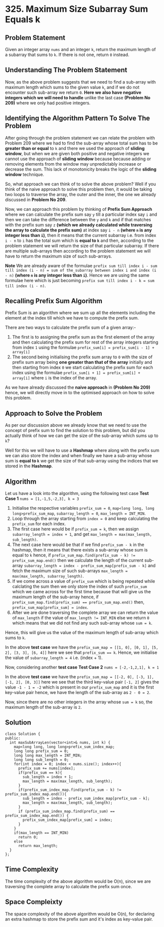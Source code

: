 # 325. Maximum Size Subarray Sum Equals k
## Problem Statement
Given an integer array `nums` and an integer `k`, return the maximum length of a 
subarray that sums to `k`. If there is not one, return `0` instead.

## Understanding The Problem Statement
Now, as the above problem suggests that we need to find a sub-array with maximum length which sums to the given value `k`, and if we do not encounter such sub-array we return `0`. 
**Here we also have negative integers which we will need to handle** unlike the last case **(Problem No 209)** where we only had positive integers.

## Identifying the Algorithm Pattern To Solve The Problem
After going through the problem statement we can relate the problem with Problem 209 where we had to find the sub-array whose total sum has to be **greater than or equal** to `k` and there we used the approach of **sliding window**, but when we are given both positive and negative integers we cannot use the approach of **sliding window** because because adding or removing elements from the window may unpredictably increase or decrease the sum. This lack of monotonicity breaks the logic of the **sliding window** technique.

So, what approach we can think of to solve the above problem? Well if you think of the naive approach to solve this problem then, it would be taking two loops to traverse the array, the outer and the inner, the one we already discussed in **Problem No 209**.

Now, we can approach this problem by thinking of **Prefix Sum Approach** where we can calculate the prefix sum say `y` till a particular index say `i` and then we can take the difference between the `y` and `k` and if that matches with the prefix sum say `z` **(which we already calculated while traversing the array to calculate the prefix sum)** at index say `i - n` **(where `n` is any integer less than `i`)**, then it means that the current subarray i.e. from index `i - n` to `i` has the total sum which is **equal to `k`** and then, according to the problem statement we will return the size of that particular subarray. If there are multiple sub-arrays then according to the problem statement we will have to return the maximum size of such sub-arrays.

**Note**
We are already aware of the formulae `prefix sum till index i - sum till index (i - n) = sum of the_subarray between index i and index (i - n)` **(where `n` is any integer less than `i`)**. Hence we are using the same formulae here which is just becoming
`prefix sum till index i - k = sum till index (i - n)`.

## Recalling Prefix Sum Algorithm
Prefix Sum is an algorithm where we sum up all the elements including the element at the index till which we have to compute the prefix sum.

There are two ways to calculate the prefix sum of a given array:-
1. The first is to assigning the prefix sum as the first element of the array and then calculating the prefix sum for rest of the array integers starting from index `1` using the formulae `prefix_sum[i] = prefix_sum[i - 1] + array[i]`
2. The second being initialising the prefix sum array to `0` with the size of prefix sum array being **one greater than that of the array** initially and then starting from index `0` we start calculating the prefix sum for each index using the formulae `prefix_sum[i + 1] = prefix_sum[i] + array[i]` where `i` is the index of the array.

As we have already discussed the **naive approach** in **(Problem No 209)** hence, we will directly move in to the optimised approach on how to solve this problem.

## Approach to Solve the Problem
As per our discussion above we already know that we need to use the concept of prefix sum to find the solution to this problem, but did you actually think of how we can get the size of the sub-array which sums up to `k`?

Well for this we will have to use a **Hashmap** where along with the prefix sum we can also store the index and when finally we have a sub-array whose sum is **equal to `k`** we get the size of that sub-array using the indices that we stored in the **Hashmap**.

## Algorithm
Let us have a look into the algorithm, using the following test case
**Test Case 1**
`nums = [1,-1,5,-2,3], k = 3`

1. Initialise the respective variables `prefix_sum = 0`, `map<long long, long long>prefix_sum_map`, `subarray_length = 0`, `max_length = INT_MIN`.
2. Loop through the array starting from `index = 0` and keep calculating the `prefix_sum` for each index.
3. The first case here would be if `prefix_sum = k`, then we assign `subarray_length = index + 1`, and get `max_length = max(max_length, sub_length)`.
4. The next case here would be that if we find `prefix_sum - k` in the hashmap, then it means that there exists a sub-array whose sum is equal to `k` hence, if `prefix_sum_map.find(prefix_sum - k) != prefix_sum_map.end()` then we calculate the length of the current sub-array `subarray_length = index - prefix_sum_map[prefix_sum - k]` and fetch the maximum size of such sub-arrays `max_length = max(max_length, subarray_length)`.
5. If we come across a value of `prefix_sum` which is being repeated while calclating the sum then we only store the index of such `prefix_sum` which we came across for the first time because that will give us the maximum length of the sub-array hence, if `prefix_sum_map.find(prefix_sum) == prefix_sum_map.end()` then, `prefix_sum_map[prefix_sum] = index`.
6. After we are done traversing the complete array we can return the value of `max_length` if the value of `max_length != INT_MIN` else we return `0` which means that we did not find any such sub-array whose `sum = k`.

Hence, this will give us the value of the maximum length of sub-array which sums to `k`.

In the above **test case** we have the `prefix_sum_map = [[1, 0], [0, 1], [5, 2], [3, 3], [6, 4]]` here we see that `prefix_sum == k`. Hence, we initialise the value of `subarray_length = 4` i.e. (index + 1).

Now, considering another **test case**
**Test Case 2**
`nums = [-2,-1,2,1], k = 1`

In the above **test case** we have the `prefix_sum_map = [[-2, 0], [-3, 1], [-1, 2], [0, 3]]` here we see that the third key-value pair `[-1, 2]` gives the value `-1 - 1 = -2` which is present in our `prefix_sum_map` and it is the first key-value pair hence, we have the length of the sub-array as `2 - 0 = 2`.

Now, since there are no other integers in the array whose `sum = k` so, the maximum length of the sub-array is `2`.

## Solution

```
class Solution {
public:
  int maxSubArrayLen(vector<int>& nums, int k) {
    map<long long, long long>prefix_sum_index_map;
    long long prefix_sum = 0;
    long long max_length = INT_MIN;
    long long sub_length = 0;
    for(int index = 0; index < nums.size(); index++){
      prefix_sum += nums[index];
      if(prefix_sum == k){
        sub_length = index + 1;
        max_length = max(max_length, sub_length);
      }
      if(prefix_sum_index_map.find(prefix_sum - k) != prefix_sum_index_map.end()){
        sub_length = index - prefix_sum_index_map[prefix_sum - k];
        max_length = max(max_length, sub_length);
      }
      if (prefix_sum_index_map.find(prefix_sum) == prefix_sum_index_map.end()) {
        prefix_sum_index_map[prefix_sum] = index;
      }
    }
    if(max_length == INT_MIN)
      return 0;
    else
      return max_length;
  }
};
```

## Time Complexity

The time complexity of the above algorithm would be O(n), since we are traversing the complete array to calculate the prefix sum once.

## Space Compleixty

The space complexity of the above algorithm would be O(n), for declaring an extra hashmap to store the prefix sum and it's index as key-value pair.
